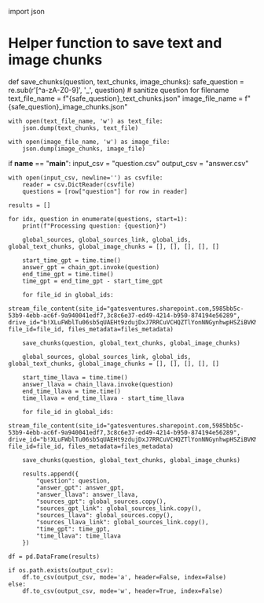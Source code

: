 import json

# Helper function to save text and image chunks
def save_chunks(question, text_chunks, image_chunks):
    safe_question = re.sub(r'[^a-zA-Z0-9]', '_', question)  # sanitize question for filename
    text_file_name = f"{safe_question}_text_chunks.json"
    image_file_name = f"{safe_question}_image_chunks.json"
    
    with open(text_file_name, 'w') as text_file:
        json.dump(text_chunks, text_file)
    
    with open(image_file_name, 'w') as image_file:
        json.dump(image_chunks, image_file)

if __name__ == "__main__":
    input_csv = "question.csv"
    output_csv = "answer.csv"
    
    with open(input_csv, newline='') as csvfile:
        reader = csv.DictReader(csvfile)
        questions = [row["question"] for row in reader]
    
    results = []
    
    for idx, question in enumerate(questions, start=1):
        print(f"Processing question: {question}")
    
        global_sources, global_sources_link, global_ids, global_text_chunks, global_image_chunks = [], [], [], [], []
        
        start_time_gpt = time.time()
        answer_gpt = chain_gpt.invoke(question)
        end_time_gpt = time.time()
        time_gpt = end_time_gpt - start_time_gpt
        
        for file_id in global_ids:
            stream_file_content(site_id="gatesventures.sharepoint.com,5985bb5c-53b9-4ebb-ac6f-9a940041edf7,3c8c6e37-ed49-4214-b950-874194e56289", drive_id="b!XLuFWblTu06sb5qUAEHt9zdujDxJ7RRCuVCHQZTlYonNNGynhwpHSZiBVKMutktO", file_id=file_id, files_metadata=files_metadata)
        
        save_chunks(question, global_text_chunks, global_image_chunks)
        
        global_sources, global_sources_link, global_ids, global_text_chunks, global_image_chunks = [], [], [], [], []
        
        start_time_llava = time.time()
        answer_llava = chain_llava.invoke(question)
        end_time_llava = time.time()
        time_llava = end_time_llava - start_time_llava
        
        for file_id in global_ids:
            stream_file_content(site_id="gatesventures.sharepoint.com,5985bb5c-53b9-4ebb-ac6f-9a940041edf7,3c8c6e37-ed49-4214-b950-874194e56289", drive_id="b!XLuFWblTu06sb5qUAEHt9zdujDxJ7RRCuVCHQZTlYonNNGynhwpHSZiBVKMutktO", file_id=file_id, files_metadata=files_metadata)
        
        save_chunks(question, global_text_chunks, global_image_chunks)
        
        results.append({
            "question": question,
            "answer_gpt": answer_gpt,
            "answer_llava": answer_llava,
            "sources_gpt": global_sources.copy(),
            "sources_gpt_link": global_sources_link.copy(),
            "sources_llava": global_sources.copy(),
            "sources_llava_link": global_sources_link.copy(),
            "time_gpt": time_gpt,
            "time_llava": time_llava
        })
    
    df = pd.DataFrame(results)
    
    if os.path.exists(output_csv):
        df.to_csv(output_csv, mode='a', header=False, index=False)
    else:
        df.to_csv(output_csv, mode='w', header=True, index=False)
